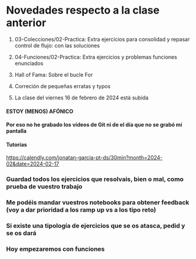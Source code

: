 # Novedades respecto a la clase anterior

1. 03-Colecciones/02-Practica: Extra ejercicios para consolidad y repasar control de flujo: con las soluciones

2. 04-Funciones/02-Practica: Extra ejercicios y problemas funciones enunciados

3. Hall of Fama: Sobre el bucle For

4. Correción de pequeñas erratas y typos

5. La clase del viernes 16 de febrero de 2024 está subida

#### ESTOY (MENOS) AFÓNICO
#### Por eso no he grabado los vídeos de Git ni de el día que no se grabó mi pantalla
#### Tutorías 
https://calendly.com/jonatan-garcia-pt-ds/30min?month=2024-02&date=2024-02-17

### Guardad todos los ejercicios que resolvais, bien o mal, como prueba de vuestro trabajo
### Me podéis mandar vuestros notebooks para obtener feedback (voy a dar prioridad a los ramp up vs a los tipo reto)

### Si existe una tipología de ejercicios que se os atasca, pedid y se os dará

### Hoy empezaremos con funciones